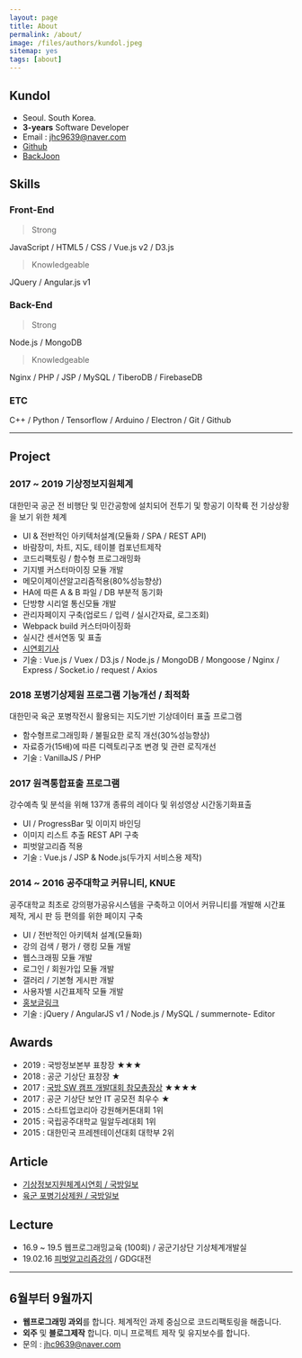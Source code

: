 ```yaml
---
layout: page
title: About
permalink: /about/
image: /files/authors/kundol.jpeg
sitemap: yes
tags: [about]
--- 
```


## Kundol
- Seoul. South Korea.
- **3-years** Software Developer  
- Email : jhc9639@naver.com
- [Github](https://github.com/wnghdcjfe)
- [BackJoon](https://www.acmicpc.net/user/zagabi/) 

## Skills
### Front-End
 > Strong

JavaScript / HTML5 / CSS / Vue.js v2 / D3.js

 > Knowledgeable

JQuery / Angular.js v1

### Back-End
 > Strong

Node.js / MongoDB

 > Knowledgeable
 
Nginx / PHP / JSP / MySQL / TiberoDB / FirebaseDB

### ETC
C++ / Python / Tensorflow / Arduino / Electron / Git / Github 

-------

## Project
### 2017 ~ 2019 기상정보지원체계 
대한민국 공군 전 비행단 및 민간공항에 설치되어 전투기 및 항공기 이착륙 전 기상상황을 보기 위한 체계 
 - UI & 전반적인 아키텍처설계(모듈화 / SPA / REST API)
 - 바람장미, 차트, 지도, 테이블 컴포넌트제작
 - 코드리팩토링 / 함수형 프로그래밍화
 - 기지별 커스터마이징 모듈 개발
 - 메모이제이션알고리즘적용(80%성능향상)
 - HA에 따른 A & B 파일 / DB 부분적 동기화
 - 단방향 시리얼 통신모듈 개발
 - 관리자페이지 구축(업로드 / 입력 / 실시간자료, 로그조회)
 - Webpack build 커스터마이징화
 - 실시간 센서연동 및 표출
 - [시연회기사](!https://bit.ly/2JPk9Jj)
 - 기술 : Vue.js / Vuex / D3.js / Node.js / MongoDB / Mongoose / Nginx / Express / Socket.io / request / Axios

### 2018 포병기상제원 프로그램 기능개선 / 최적화
대한민국 육군 포병작전시 활용되는 지도기반 기상데이터 표출 프로그램
 - 함수형프로그래밍화 / 불필요한 로직 개선(30%성능향상)
 - 자료증가(15배)에 따른 디렉토리구조 변경 및 관련 로직개선
 - 기술 : VanillaJS / PHP 

### 2017 원격통합표출 프로그램 
강수예측 및 분석을 위해 137개 종류의 레이다 및 위성영상 시간동기화표출 
 - UI / ProgressBar 및 이미지 바인딩
 - 이미지 리스트 추출 REST API 구축 
 - 피벗알고리즘 적용
 - 기술 : Vue.js / JSP & Node.js(두가지 서비스용 제작)

### 2014 ~ 2016 공주대학교 커뮤니티, KNUE 
공주대학교 최초로 강의평가공유시스템을 구축하고 이어서 커뮤니티를 개발해 시간표제작, 게시 판 등 편의를 위한 페이지 구축  
 - UI / 전반적인 아키텍처 설계(모듈화)
 - 강의 검색 / 평가 / 랭킹 모듈 개발
 - 웹스크래핑 모듈 개발
 - 로그인 / 회원가입 모듈 개발
 - 갤러리 / 기본형 게시판 개발
 - 사용자별 시간표제작 모듈 개발
 - [홍보글링크](!https://bit.ly/2JPiR0V)
 - 기술 : jQuery / AngularJS v1 / Node.js / MySQL / summernote- Editor

## Awards 
 - 2019 : 국방정보본부 표창장 ★★★
 - 2018 : 공군 기상단 표창장 ★  
 - 2017 : [국방 SW 캠프 개발대회 참모총장상](!https://github.com/wnghdcjfe/heartsaver) ★★★★
 - 2017 : 공군 기상단 보안 IT 공모전 최우수 ★ 
 - 2015 : 스타트업코리아 강원해커톤대회 1위
 - 2015 : 국립공주대학교 밀알두레대회 1위 
 - 2015 : 대한민국 프레젠테이션대회 대학부 2위 

## Article
 - [기상정보지원체계시연회 / 국방일보](!https://bit.ly/2JPk9Jj) 
 - [육군 포병기상제원 / 국방일보](!https://bit.ly/2uxHCnI) 

## Lecture
 - 16.9 ~ 19.5 웹프로그래밍교육 (100회) / 공군기상단 기상체계개발실 
 - 19.02.16 [피벗알고리즘강의](!https://www.slideshare.net/hongchulju/ss-132025864) / GDG대전

-------
## 6월부터 9월까지
 - **웹프로그래밍 과외**를 합니다. 체계적인 과제 중심으로 코드리팩토링을 해줍니다.
 - **외주** 및 **블로그제작** 합니다. 미니 프로젝트 제작 및 유지보수를 합니다.  
 - 문의 : jhc9639@naver.com

